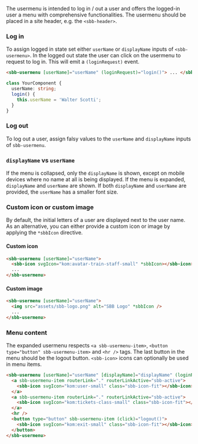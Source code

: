 The usermenu is intended to log in / out a user and offers the logged-in user a menu
with comprehensive functionalities. The usermenu should be placed in a site header, e.g. the `<sbb-header>`.

### Log in

To assign logged in state set either `userName` or `displayName` inputs of `<sbb-usermenu>`.
In the logged out state the user can click on the usermenu to request to log in. This will emit a `(loginRequest)` event.

```html
<sbb-usermenu [userName]="userName" (loginRequest)="login()"> ... </sbb-usermenu>
```

```ts
class YourComponent {
  userName: string;
  login() {
    this.userName = 'Walter Scotti';
  }
}
```

### Log out

To log out a user, assign falsy values to the `userName` and `displayName` inputs of `sbb-usermenu`.

### `displayName` vs `userName`

If the menu is collapsed, only the `displayName` is shown, except on mobile devices where no name at all is being displayed.
If the menu is expanded, `displayName` and `userName` are shown.
If both `displayName` and `userName` are provided, the `userName` has a smaller font size.

### Custom icon or custom image

By default, the initial letters of a user are displayed next to the user name.
As an alternative, you can either provide a custom icon or image by applying the `*sbbIcon` directive.

#### Custom icon

```html
<sbb-usermenu [userName]="userName">
  <sbb-icon svgIcon="kom:avatar-train-staff-small" *sbbIcon></sbb-icon>
  ...
</sbb-usermenu>
```

#### Custom image

```html
<sbb-usermenu [userName]="userName">
  <img src="assets/sbb-logo.png" alt="SBB Logo" *sbbIcon />
  ...
</sbb-usermenu>
```

### Menu content

The expanded usermenu respects `<a sbb-usermenu-item>`, `<button type="button" sbb-usermenu-item>` and `<hr />` tags.
The last button in the menu should be the logout button.
`<sbb-icon>` icons can optionally be used in menu items.

```html
<sbb-usermenu [userName]="userName" [displayName]="displayName" (loginRequest)="login()">
  <a sbb-usermenu-item routerLink="." routerLinkActive="sbb-active">
    <sbb-icon svgIcon="kom:user-small" class="sbb-icon-fit"></sbb-icon> Account
  </a>
  <a sbb-usermenu-item routerLink="." routerLinkActive="sbb-active">
    <sbb-icon svgIcon="kom:tickets-class-small" class="sbb-icon-fit"></sbb-icon> Orders
  </a>
  <hr />
  <button type="button" sbb-usermenu-item (click)="logout()">
    <sbb-icon svgIcon="kom:exit-small" class="sbb-icon-fit"></sbb-icon> Logout
  </button>
</sbb-usermenu>
```
